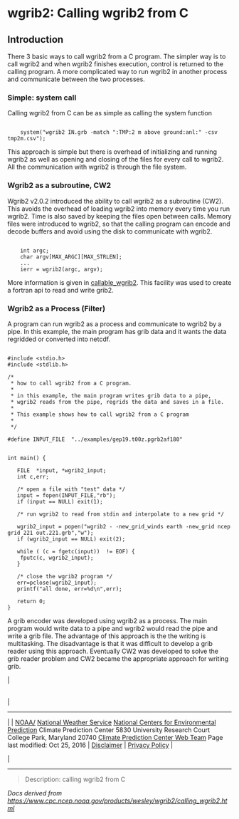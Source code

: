 # wgrib2: Calling wgrib2 from C

## Introduction

There 3 basic ways to call wgrib2 from a C program. The simpler way is to call
wgrib2 and when wgrib2 finishes execution, control is returned to the calling
program. A more complicated way to run wgrib2 in another process and communicate
between the two processes.

### Simple: system call

Calling wgrib2 from C can be as simple as calling the system function

```

    system("wgrib2 IN.grb -match ":TMP:2 m above ground:anl:" -csv tmp2m.csv");

```

This approach is simple but there is overhead of initializing and running wgrib2
as well as opening and closing of the files for every call to wgrib2. All
the communication with wgrib2 is through the file system.

### Wgrib2 as a subroutine, CW2

Wgrib2 v2.0.2 introduced the ability to call wgrib2 as a subroutine (CW2). This avoids
the overhead of loading wgrib2 into memory every time you run wgrib2. Time is
also saved by keeping the files open between calls. Memory files were introduced to
wgrib2, so that the calling program can encode and decode buffers and avoid using
the disk to communicate with wgrib2.

```

    int argc;
    char argv[MAX_ARGC][MAX_STRLEN];
    ...
    ierr = wgrib2(argc, argv);

```

More information is given in [callable_wgrib2](./callable_wgrib2.md). This
facility was used to create a fortran api to read and write grib2.

### Wgrib2 as a Process (Filter)

A program can run wgrib2 as a process and communicate to wgrib2 by
a pipe. In this example, the main program has grib
data and it wants the data regridded or converted into netcdf.

```

#include <stdio.h>
#include <stdlib.h>

/*
 * how to call wgrib2 from a C program.
 *
 * in this example, the main program writes grib data to a pipe,
 * wgrib2 reads from the pipe, regrids the data and saves in a file.
 *
 * This example shows how to call wgrib2 from a C program
 *
 */

#define INPUT_FILE  "../examples/gep19.t00z.pgrb2af180"


int main() {

   FILE  *input, *wgrib2_input;
   int c,err;

   /* open a file with "test" data */
   input = fopen(INPUT_FILE,"rb");
   if (input == NULL) exit(1);

   /* run wgrib2 to read from stdin and interpolate to a new grid */

   wgrib2_input = popen("wgrib2 - -new_grid_winds earth -new_grid ncep grid 221 out.221.grb","w");
   if (wgrib2_input == NULL) exit(2);

   while ( (c = fgetc(input))  != EOF) {
	fputc(c, wgrib2_input);
   }

   /* close the wgrib2 program */
   err=pclose(wgrib2_input);
   printf("all done, err=%d\n",err);

   return 0;
}

```

A grib encoder was developed using wgrib2 as a process. The main program would write
data to a pipe and wgrib2 would read the pipe and write a grib file. The advantage
of this approach is the the writing is multitasking. The disadvantage is that
it was difficult to develop a grib reader using this approach. Eventually CW2 was
developed to solve the grib reader problem and CW2 became the appropriate approach
for writing grib.

|

|     |
| --- |

|

---

|
| [NOAA/](https://www.noaa.gov/)
[National Weather Service](https://www.nws.noaa.gov/)
[National Centers for Environmental Prediction](https://www.ncep.noaa.gov/)
Climate Prediction Center
5830 University Research Court
College Park, Maryland 20740
[Climate Prediction Center Web Team](/comment-form.md)
Page last modified: Oct 25, 2016
| [Disclaimer](https://weather.gov/disclaimer.php) | [Privacy Policy](https://weather.gov/privacy.php) |

|

---

> Description: calling wgrib2 from C

_Docs derived from <https://www.cpc.ncep.noaa.gov/products/wesley/wgrib2/calling_wgrib2.html>_
